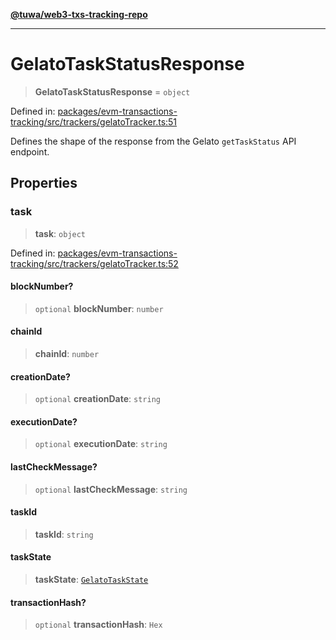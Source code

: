 [**@tuwa/web3-txs-tracking-repo**](../../../README.md)

***

# GelatoTaskStatusResponse

> **GelatoTaskStatusResponse** = `object`

Defined in: [packages/evm-transactions-tracking/src/trackers/gelatoTracker.ts:51](https://github.com/TuwaIO/web3-transactions-tracking/blob/a1e18c8dd44998cdb601034c1ed713d4d7c5d2f9/packages/evm-transactions-tracking/src/trackers/gelatoTracker.ts#L51)

Defines the shape of the response from the Gelato `getTaskStatus` API endpoint.

## Properties

### task

> **task**: `object`

Defined in: [packages/evm-transactions-tracking/src/trackers/gelatoTracker.ts:52](https://github.com/TuwaIO/web3-transactions-tracking/blob/a1e18c8dd44998cdb601034c1ed713d4d7c5d2f9/packages/evm-transactions-tracking/src/trackers/gelatoTracker.ts#L52)

#### blockNumber?

> `optional` **blockNumber**: `number`

#### chainId

> **chainId**: `number`

#### creationDate?

> `optional` **creationDate**: `string`

#### executionDate?

> `optional` **executionDate**: `string`

#### lastCheckMessage?

> `optional` **lastCheckMessage**: `string`

#### taskId

> **taskId**: `string`

#### taskState

> **taskState**: [`GelatoTaskState`](../enumerations/GelatoTaskState.md)

#### transactionHash?

> `optional` **transactionHash**: `Hex`
